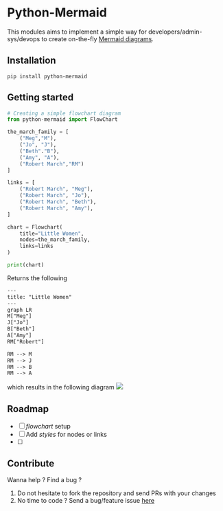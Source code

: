# Python-Mermaid
This modules aims to implement a simple way for developers/admin-sys/devops to create on-the-fly [Mermaid diagrams](https://mermaid.js.org/).

## Installation
```shell
pip install python-mermaid
```

## Getting started
```py
# Creating a simple flowchart diagram
from python-mermaid import FlowChart

the_march_family = [
    ("Meg","M"),
    ("Jo", "J"),
    ("Beth"."B"),
    ("Amy", "A"),
    ("Robert March","RM")
]

links = [
    ("Robert March", "Meg"),
    ("Robert March", "Jo"),
    ("Robert March", "Beth"),
    ("Robert March", "Amy"),
]

chart = Flowchart(
    title="Little Women",
    nodes=the_march_family,
    links=links
)

print(chart)
```
Returns the following
```txt
---
title: "Little Women"
---
graph LR
M["Meg"]
J["Jo"]
B["Beth"]
A["Amy"]
RM["Robert"]

RM --> M
RM --> J
RM --> B
RM --> A
```
which results in the following diagram
[![](https://mermaid.ink/img/pako:eNo9jr0KgzAQgF8l3GxewKGgdBJd7FBor0OqV5U2iaTnIOK79xKo2_fdD3wbdL4nyEFrjY4n_lCuEOqJhdTVW3II6NJ2CGYeVd2ia-4IDQ0ID3SVcOUTloIl8ZikECnsmriND61_UuDkcaK0PqnmoOqg8qACMrAUrJl6KdzQKUnjkSwhxMrehHes2-XOLOwvq-sg57BQBsvcG6bzZKTaQv4yn69MZ-Nu3v99_wEheFGF?type=png)](https://mermaid.live/edit#pako:eNo9jr0KgzAQgF8l3GxewKGgdBJd7FBor0OqV5U2iaTnIOK79xKo2_fdD3wbdL4nyEFrjY4n_lCuEOqJhdTVW3II6NJ2CGYeVd2ia-4IDQ0ID3SVcOUTloIl8ZikECnsmriND61_UuDkcaK0PqnmoOqg8qACMrAUrJl6KdzQKUnjkSwhxMrehHes2-XOLOwvq-sg57BQBsvcG6bzZKTaQv4yn69MZ-Nu3v99_wEheFGF)

## Roadmap
- [ ] *flowchart* setup
- [ ] Add *styles* for nodes or links
- [ ]

## Contribute
Wanna help ? Find a bug ?
1. Do not hesitate to fork the repository and send PRs with your changes
2. No time to code ? Send a bug/feature issue [here](https://github.com/Dynnammo/python-mermaid/issues/new/choose)